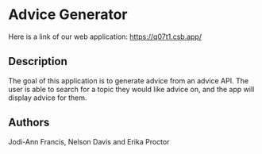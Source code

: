 # Advice Generator
Here is a link of our web application: https://q07t1.csb.app/

## Description
 The goal of this application is to generate advice from an advice API. The user is able to search for a topic they would like advice on, and the app will display advice for them.

 ## Authors
 Jodi-Ann Francis, Nelson Davis and Erika Proctor
